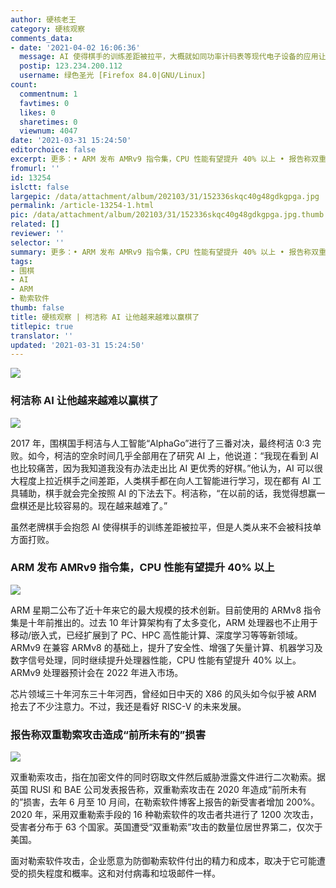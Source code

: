 ```yaml
---
author: 硬核老王
category: 硬核观察
comments_data:
- date: '2021-04-02 16:06:36'
  message: AI 使得棋手的训练差距被拉平，大概就如同功率计码表等现代电子设备的应用让自行车手的训练差距被拉平吧。
  postip: 123.234.200.112
  username: 绿色圣光 [Firefox 84.0|GNU/Linux]
count:
  commentnum: 1
  favtimes: 0
  likes: 0
  sharetimes: 0
  viewnum: 4047
date: '2021-03-31 15:24:50'
editorchoice: false
excerpt: 更多：• ARM 发布 AMRv9 指令集，CPU 性能有望提升 40% 以上 • 报告称双重勒索攻击造成“前所未有的”损害
fromurl: ''
id: 13254
islctt: false
largepic: /data/attachment/album/202103/31/152336skqc40g48gdkgpga.jpg
permalink: /article-13254-1.html
pic: /data/attachment/album/202103/31/152336skqc40g48gdkgpga.jpg.thumb.jpg
related: []
reviewer: ''
selector: ''
summary: 更多：• ARM 发布 AMRv9 指令集，CPU 性能有望提升 40% 以上 • 报告称双重勒索攻击造成“前所未有的”损害
tags:
- 围棋
- AI
- ARM
- 勒索软件
thumb: false
title: 硬核观察 | 柯洁称 AI 让他越来越难以赢棋了
titlepic: true
translator: ''
updated: '2021-03-31 15:24:50'
---
```


![](/data/attachment/album/202103/31/152336skqc40g48gdkgpga.jpg)


### 柯洁称 AI 让他越来越难以赢棋了


![](/data/attachment/album/202103/31/152347tab3knkizdkxa8xx.jpg)


2017 年，围棋国手柯洁与人工智能“AlphaGo”进行了三番对决，最终柯洁 0:3 完败。如今，柯洁的空余时间几乎全部用在了研究 AI 上，他说道：“我现在看到 AI 也比较痛苦，因为我知道我没有办法走出比 AI 更优秀的好棋。”他认为，AI 可以很大程度上拉近棋手之间差距，人类棋手都在向人工智能进行学习，现在都有 AI 工具辅助，棋手就会完全按照 AI 的下法去下。柯洁称，“在以前的话，我觉得想赢一盘棋还是比较容易的。现在越来越难了。”


虽然老牌棋手会抱怨 AI 使得棋手的训练差距被拉平，但是人类从来不会被科技单方面打败。


### ARM 发布 AMRv9 指令集，CPU 性能有望提升 40% 以上


![](/data/attachment/album/202103/31/152408zqdq03tk2c1mddcm.jpg)


ARM 星期二公布了近十年来它的最大规模的技术创新。目前使用的 ARMv8 指令集是十年前推出的。过去 10 年计算架构有了太多变化，ARM 处理器也不止用于移动/嵌入式，已经扩展到了 PC、HPC 高性能计算、深度学习等等新领域。ARMv9 在兼容 ARMv8 的基础上，提升了安全性、增强了矢量计算、机器学习及数字信号处理，同时继续提升处理器性能，CPU 性能有望提升 40% 以上。ARMv9 处理器预计会在 2022 年进入市场。


芯片领域三十年河东三十年河西，曾经如日中天的 X86 的风头如今似乎被 ARM 抢去了不少注意力。不过，我还是看好 RISC-V 的未来发展。


### 报告称双重勒索攻击造成“前所未有的”损害


![](/data/attachment/album/202103/31/152427n1mw3mzkjdxkkw8w.jpg)


双重勒索攻击，指在加密文件的同时窃取文件然后威胁泄露文件进行二次勒索。据英国 RUSI 和 BAE 公司发表报告称，双重勒索攻击在 2020 年造成“前所未有的”损害，去年 6 月至 10 月间，在勒索软件博客上报告的新受害者增加 200%。2020 年，采用双重勒索手段的 16 种勒索软件的攻击者共进行了 1200 次攻击，受害者分布于 63 个国家。英国遭受“双重勒索”攻击的数量位居世界第二，仅次于美国。


面对勒索软件攻击，企业愿意为防御勒索软件付出的精力和成本，取决于它可能遭受的损失程度和概率。这和对付病毒和垃圾邮件一样。